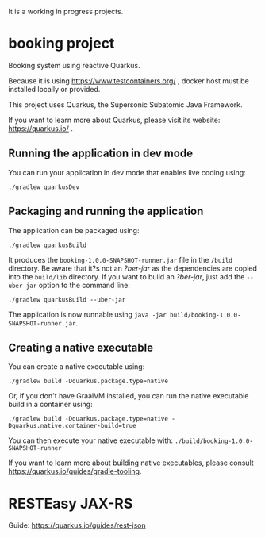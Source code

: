 It is a working in progress projects. 

# booking project

Booking system using reactive Quarkus.

Because it is using https://www.testcontainers.org/ , docker host must be installed locally or provided.

This project uses Quarkus, the Supersonic Subatomic Java Framework.

If you want to learn more about Quarkus, please visit its website: https://quarkus.io/ .

## Running the application in dev mode

You can run your application in dev mode that enables live coding using:
```shell script
./gradlew quarkusDev
```

## Packaging and running the application

The application can be packaged using:
```shell script
./gradlew quarkusBuild
```
It produces the `booking-1.0.0-SNAPSHOT-runner.jar` file in the `/build` directory.
Be aware that it?s not an _?ber-jar_ as the dependencies are copied into the `build/lib` directory.
If you want to build an _?ber-jar_, just add the `--uber-jar` option to the command line:
```shell script
./gradlew quarkusBuild --uber-jar
```

The application is now runnable using `java -jar build/booking-1.0.0-SNAPSHOT-runner.jar`.

## Creating a native executable

You can create a native executable using: 
```shell script
./gradlew build -Dquarkus.package.type=native
```

Or, if you don't have GraalVM installed, you can run the native executable build in a container using: 
```shell script
./gradlew build -Dquarkus.package.type=native -Dquarkus.native.container-build=true
```

You can then execute your native executable with: `./build/booking-1.0.0-SNAPSHOT-runner`

If you want to learn more about building native executables, please consult https://quarkus.io/guides/gradle-tooling.

# RESTEasy JAX-RS

Guide: https://quarkus.io/guides/rest-json


